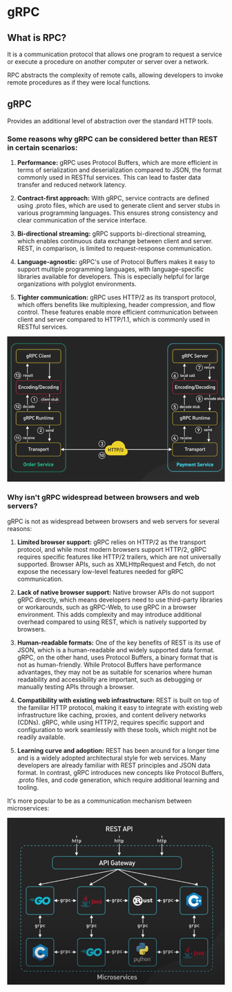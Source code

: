 # gRPC

## What is RPC?
It is a communication protocol that allows one program to request a service or execute a procedure on another computer or server over a network.

RPC abstracts the complexity of remote calls, allowing developers to invoke remote procedures as if they were local functions. 


## gRPC
Provides an additional level of abstraction over the standard HTTP tools.

### Some reasons why gRPC can be considered better than REST in certain scenarios:

1. **Performance:** gRPC uses Protocol Buffers, which are more efficient in terms of serialization and deserialization compared to JSON, the format commonly used in RESTful services. This can lead to faster data transfer and reduced network latency.

2. **Contract-first approach:** With gRPC, service contracts are defined using .proto files, which are used to generate client and server stubs in various programming languages. This ensures strong consistency and clear communication of the service interface.

3. **Bi-directional streaming:** gRPC supports bi-directional streaming, which enables continuous data exchange between client and server. REST, in comparison, is limited to request-response communication.

4. **Language-agnostic:** gRPC's use of Protocol Buffers makes it easy to support multiple programming languages, with language-specific libraries available for developers. This is especially helpful for large organizations with polyglot environments.

5. **Tighter communication:** gRPC uses HTTP/2 as its transport protocol, which offers benefits like multiplexing, header compression, and flow control. These features enable more efficient communication between client and server compared to HTTP/1.1, which is commonly used in RESTful services.

![img.png](img.png)

### Why isn't gRPC widespread between browsers and web servers?

gRPC is not as widespread between browsers and web servers for several reasons:

1. **Limited browser support:** gRPC relies on HTTP/2 as the transport protocol, and while most modern browsers support HTTP/2, gRPC requires specific features like HTTP/2 trailers, which are not universally supported. Browser APIs, such as XMLHttpRequest and Fetch, do not expose the necessary low-level features needed for gRPC communication.

2. **Lack of native browser support:** Native browser APIs do not support gRPC directly, which means developers need to use third-party libraries or workarounds, such as gRPC-Web, to use gRPC in a browser environment. This adds complexity and may introduce additional overhead compared to using REST, which is natively supported by browsers.

3. **Human-readable formats:** One of the key benefits of REST is its use of JSON, which is a human-readable and widely supported data format. gRPC, on the other hand, uses Protocol Buffers, a binary format that is not as human-friendly. While Protocol Buffers have performance advantages, they may not be as suitable for scenarios where human readability and accessibility are important, such as debugging or manually testing APIs through a browser.

4. **Compatibility with existing web infrastructure:** REST is built on top of the familiar HTTP protocol, making it easy to integrate with existing web infrastructure like caching, proxies, and content delivery networks (CDNs). gRPC, while using HTTP/2, requires specific support and configuration to work seamlessly with these tools, which might not be readily available.

5. **Learning curve and adoption:** REST has been around for a longer time and is a widely adopted architectural style for web services. Many developers are already familiar with REST principles and JSON data format. In contrast, gRPC introduces new concepts like Protocol Buffers, .proto files, and code generation, which require additional learning and tooling.

It's more popular to be as a communication mechanism between microservices:

![img_1.png](img_1.png)
